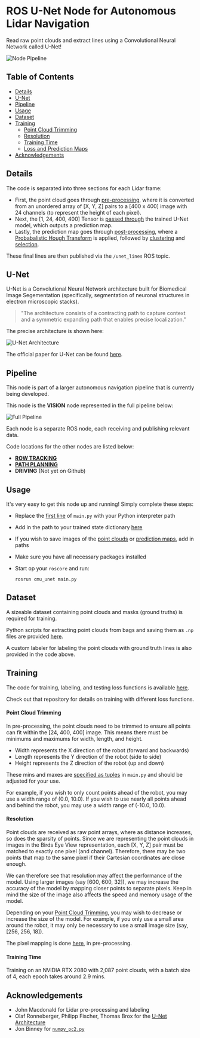 # ROS U-Net Node for Autonomous Lidar Navigation

Read raw point clouds and extract lines using a Convolutional Neural Network called U-Net!

![Node Pipeline](https://user-images.githubusercontent.com/35245591/101233100-410ebd00-3684-11eb-93b5-8ea502669e5d.png)

## Table of Contents
- [Details](#Details)
- [U-Net](#U-Net)
- [Pipeline](#Pipeline)
- [Usage](#Usage)
- [Dataset](#Dataset)
- [Training](#Training)
  - [Point Cloud Trimming](#Point-Cloud-Trimming)
  - [Resolution](#Resolution)
  - [Training Time](#Training-Time)
  - [Loss and Prediction Maps](#Loss-and-Prediction-Maps)
- [Acknowledgements](#Acknowledgements)

## Details
The code is separated into three sections for each Lidar frame:

- First, the point cloud goes through [pre-processing](https://github.com/aaronzberger/CMU_UNet_Node/blob/main/src/pre_process.py), where it is converted from an unordered array of \[X, Y, Z] pairs to a \[400 x 400] image with 24 channels (to represent the height of each pixel).
- Next, the \[1, 24, 400, 400] Tensor is [passed through](https://github.com/aaronzberger/CMU_UNet_Node/blob/966c0ca2701703849b61900425df3c33d7be1dee/src/main.py#L55-L60) the trained U-Net model, which outputs a prediction map.
- Lastly, the prediction map goes through [post-processing](https://github.com/aaronzberger/CMU_UNet_Node/blob/main/src/post_process.py), where a [Probabalistic Hough Transform](https://github.com/aaronzberger/CMU_UNet_Node/blob/966c0ca2701703849b61900425df3c33d7be1dee/src/post_process.py#L213) is applied, followed by [clustering](https://github.com/aaronzberger/CMU_UNet_Node/blob/966c0ca2701703849b61900425df3c33d7be1dee/src/post_process.py#L218-L236) and [selection](https://github.com/aaronzberger/CMU_UNet_Node/blob/966c0ca2701703849b61900425df3c33d7be1dee/src/post_process.py#L238-L249).

These final lines are then published via the `/unet_lines` ROS topic.

## U-Net
U-Net is a Convolutional Neural Network architecture built for Biomedical Image Segementation (specifically, 
segmentation of neuronal structures in electron microscopic stacks). 

> "The architecture consists of a contracting path to capture context and a symmetric expanding path that enables precise localization."

The precise architecture is shown here:

![U-Net Architecture](https://user-images.githubusercontent.com/35245591/101233308-e37b7000-3685-11eb-8318-eedc7b904ef5.png)

The official paper for U-Net can be found [here](https://arxiv.org/abs/1505.04597).

## Pipeline
This node is part of a larger autonomous navigation pipeline that is currently being developed. 

This node is the __VISION__ node represented in the full pipeline below:

![Full Pipeline](https://user-images.githubusercontent.com/35245591/101234307-10cb1c80-368c-11eb-99de-7afccb2e8909.png)

Each node is a separate ROS node, each receiving and publishing relevant data.

Code locations for the other nodes are listed below:
- [__ROW TRACKING__](https://github.com/aaronzberger/CMU_EKF_Node)
- [__PATH PLANNING__](https://github.com/aaronzberger/CMU_Path_Planning_Node)
- __DRIVING__ (Not yet on Github)

## Usage
It's very easy to get this node up and running! Simply complete these steps:
- Replace the [first line](https://github.com/aaronzberger/CMU_UNet_Node/blob/main/src/main.py#L1) of `main.py` with your Python interpreter path
- Add in the path to your trained state dictionary [here](https://github.com/aaronzberger/CMU_UNet_Node/blob/b9bf561f837066faad402f198aecc72eda709062/src/main.py#L35)
- If you wish to save images of the [point clouds](https://github.com/aaronzberger/CMU_UNet_Node/blob/b9bf561f837066faad402f198aecc72eda709062/src/main.py#L50) or [prediction maps](https://github.com/aaronzberger/CMU_UNet_Node/blob/b9bf561f837066faad402f198aecc72eda709062/src/main.py#L70), add in paths
- Make sure you have all necessary packages installed
- Start op your `roscore` and run:
  
  `rosrun cmu_unet main.py`

## Dataset
A sizeable dataset containing point clouds and masks (ground truths) is required for training.

Python scripts for extracting point clouds from bags and saving them as `.np` files are provided [here](https://github.com/jnmacdnld/ag_lidar_navigation/tree/bev/srcs).

A custom labeler for labeling the point clouds with ground truth lines is also provided in the code above.

## Training
The code for training, labeling, and testing loss functions is available [here](https://github.com/aaronzberger/CMU_Lidar_Navigation).

Check out that repository for details on training with different loss functions.

#### Point Cloud Trimming
In pre-processing, the point clouds need to be trimmed to ensure all points can fit within the \[24, 400, 400] image. This means there must be minimums and maximums for width, length, and height.

- Width represents the X direction of the robot (forward and backwards)
- Length represents the Y direction of the robot (side to side)
- Height represents the Z direction of the robot (up and down)

These mins and maxes are [specified as tuples](https://github.com/aaronzberger/CMU_UNet_Node/blob/b9bf561f837066faad402f198aecc72eda709062/src/main.py#L24-L25) in `main.py` and should be adjusted for your use.

For example, if you wish to only count points ahead of the robot, you may use a width range of (0.0, 10.0). If you wish to use nearly all points ahead and behind the robot, you may use a width range of (-10.0, 10.0).

#### Resolution
Point clouds are received as raw point arrays, where as distance increases, so does the sparsity of points. Since we are representing the point clouds in images in the Birds Eye View representation, each \[X, Y, Z] pair must be matched to exactly one pixel (and channel). Therefore, there may be two points that map to the same pixel if their Cartesian coordinates are close enough.

We can therefore see that resolution may affect the performance of the model. Using larger images (say \[600, 600, 32]), we may increase the accuracy of the model by mapping closer points to separate pixels. Keep in mind the size of the image also affects the speed and memory usage of the model.

Depending on your [Point Cloud Trimming](#Point-Cloud-Trimming), you may wish to decrease or increase the size of the model. For example, if you only use a small area around the robot, it may only be necessary to use a small image size (say, \[256, 256, 18]).

The pixel mapping is done [here](https://github.com/aaronzberger/CMU_UNet_Node/blob/b9bf561f837066faad402f198aecc72eda709062/src/pre_process.py#L36-L55), in pre-processing.

#### Training Time
Training on an NVIDIA RTX 2080 with 2,087 point clouds, with a batch size of 4, each epoch takes around 2.9 mins.

## Acknowledgements
- John Macdonald for Lidar pre-processing and labeling
- Olaf Ronneberger, Philipp Fischer, Thomas Brox for the [U-Net Architecture](https://lmb.informatik.uni-freiburg.de/people/ronneber/u-net/)
- Jon Binney for [`numpy_pc2.py`](https://github.com/dimatura/pypcd/blob/master/pypcd/numpy_pc2.py)
